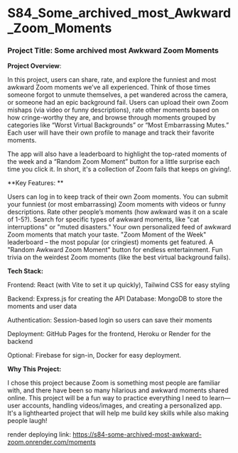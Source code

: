 # S84_Some_archived_most_Awkward_Zoom_Moments
### Project Title:  Some archived most Awkward Zoom Moments 

**Project Overview**:

In this project, users can share, rate, and explore the funniest and most awkward Zoom moments we’ve all experienced. Think of those times someone forgot to unmute themselves, a pet wandered across the camera, or someone had an epic background fail. Users can upload their own Zoom mishaps (via video or funny descriptions), rate other moments based on how cringe-worthy they are, and browse through moments grouped by categories like “Worst Virtual Backgrounds” or “Most Embarrassing Mutes.” Each user will have their own profile to manage and track their favorite moments.

The app will also have a leaderboard to highlight the top-rated moments of the week and a “Random Zoom Moment” button for a little surprise each time you click it. In short, it's a collection of Zoom fails that keeps on giving!.

**Key Features: **

Users can log in to keep track of their own Zoom moments.
You can submit your funniest (or most embarrassing) Zoom moments with videos or funny descriptions.
Rate other people’s moments (how awkward was it on a scale of 1-5?).
Search for specific types of awkward moments, like "cat interruptions" or "muted disasters."
Your own personalized feed of awkward Zoom moments that match your taste.
"Zoom Moment of the Week" leaderboard – the most popular (or cringiest) moments get featured.
A "Random Awkward Zoom Moment" button for endless entertainment.
Fun trivia on the weirdest Zoom moments (like the best virtual background fails).

**Tech Stack:**

Frontend: React (with Vite to set it up quickly), Tailwind CSS for easy styling

Backend: Express.js for creating the API
Database: MongoDB to store the moments and user data

Authentication: Session-based login so users can save their moments

Deployment: GitHub Pages for the frontend, Heroku or Render for the backend

Optional: Firebase for sign-in, Docker for easy deployment.

**Why This Project:**

I chose this project because Zoom is something most people are familiar with, and there have been so many hilarious and awkward moments shared online. This project will be a fun way to practice everything I need to learn—user accounts, handling videos/images, and creating a personalized app. It's a lighthearted project that will help me build key skills while also making people laugh!

render deploying link:
https://s84-some-archived-most-awkward-zoom.onrender.com/moments

